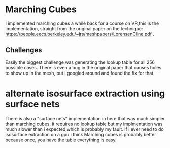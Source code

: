 # Marching Cubes
I implemented marching cubes a while back for a course on VR,this is the implementation, straight from the original paper on the technique: https://people.eecs.berkeley.edu/~jrs/meshpapers/LorensenCline.pdf .


## Challenges
Easily the biggest challenge was generating the lookup table for all 256 possible cases. There is even a bug in the original paper that causes holes to show up in the mesh, but I googled around and found the fix for that.

# alternate isosurface extraction using surface nets
There is also a "surface nets" implementation in here that was much simpler than marching cubes, it requires no 
lookup table but my implmentation was much slower than i expected,which is probably my fault. If i ever need to do 
isosurface extraction on a gpu i think Marching cubes is probably better because once, you have the table everything is easy. 
